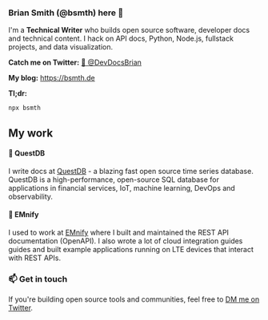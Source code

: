 ### Brian Smith (@bsmth) here 👋

I'm a **Technical Writer** who builds open source software, developer docs and
technical content. I hack on API docs, Python, Node.js, fullstack projects, and
data visualization.

**Catch me on Twitter:** [🐤 @DevDocsBrian](https://twitter.com/DevDocsBrian)

**My blog:** https://bsmth.de

**Tl;dr:**

```bash
npx bsmth
```

## My work

#### 🔬 QuestDB

I write docs at [QuestDB](https://github.com/questdb/questdb) - a blazing fast
open source time series database. QuestDB is a high-performance, open-source SQL
database for applications in financial services, IoT, machine learning, DevOps
and observability.

#### 📡 EMnify

I used to work at [EMnify](https://www.emnify.com/) where I built and maintained
the REST API documentation (OpenAPI). I also wrote a lot of cloud integration
guides guides and built example applications running on LTE devices that
interact with REST APIs.

### 📫 Get in touch

If you're building open source tools and communities, feel free to
[DM me on Twitter](https://twitter.com/DevDocsBrian).

